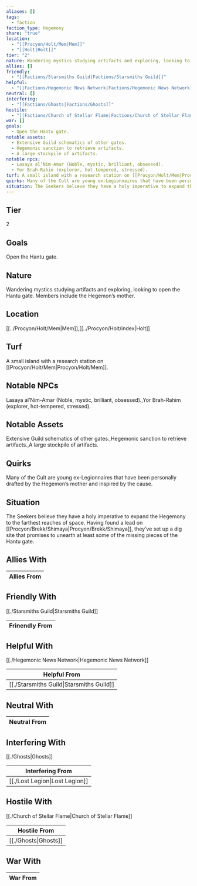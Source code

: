 ```yaml
---
aliases: []
tags:
  - faction
faction_type: Hegemony
share: "true"
location:
  - "[[Procyon/Holt/Mem|Mem]]"
  - "[[Holt|Holt]]"
tier: "2"
nature: Wandering mystics studying artifacts and exploring, looking to open the Hantu gate. Members include the Hegemon’s mother.
allies: []
friendly:
  - "[[Factions/Starsmiths Guild|Factions/Starsmiths Guild]]"
helpful:
  - "[[Factions/Hegemonic News Network|Factions/Hegemonic News Network]]"
neutral: []
interfering:
  - "[[Factions/Ghosts|Factions/Ghosts]]"
hostile:
  - "[[Factions/Church of Stellar Flame|Factions/Church of Stellar Flame]]"
war: []
goals:
  - Open the Hantu gate.
notable assets:
  - Extensive Guild schematics of other gates.
  - Hegemonic sanction to retrieve artifacts.
  - A large stockpile of artifacts.
notable npcs:
  - Lasaya al’Nim-Amar (Noble, mystic, brilliant, obsessed).
  - Yor Brah-Rahim (explorer, hot-tempered, stressed).
turf: A small island with a research station on [[Procyon/Holt/Mem|Procyon/Holt/Mem]].
quirks: Many of the Cult are young ex-Legionnaires that have been personally drafted by the Hegemon’s mother and inspired by the cause.
situation: The Seekers believe they have a holy imperative to expand the Hegemony to the farthest reaches of space. Having found a lead on [[Procyon/Brekk/Shimaya|Procyon/Brekk/Shimaya]], they’ve set up a dig site that promises to unearth at least some of the missing pieces of the Hantu gate.
---
```

## Tier

2

## Goals

Open the Hantu gate.

## Nature

Wandering mystics studying artifacts and exploring, looking to open the Hantu gate. Members include the Hegemon’s mother.

## Location

[[../Procyon/Holt/Mem|Mem]],[[../Procyon/Holt/index|Holt]]

## Turf

A small island with a research station on [[Procyon/Holt/Mem|Procyon/Holt/Mem]].

## Notable NPCs

Lasaya al’Nim-Amar (Noble, mystic, brilliant, obsessed).,Yor Brah-Rahim (explorer, hot-tempered, stressed).

## Notable Assets

Extensive Guild schematics of other gates.,Hegemonic sanction to retrieve artifacts.,A large stockpile of artifacts.

## Quirks

Many of the Cult are young ex-Legionnaires that have been personally drafted by the Hegemon’s mother and inspired by the cause.

## Situation

The Seekers believe they have a holy imperative to expand the Hegemony to the farthest reaches of space. Having found a lead on [[Procyon/Brekk/Shimaya|Procyon/Brekk/Shimaya]], they’ve set up a dig site that promises to unearth at least some of the missing pieces of the Hantu gate.

## Allies With



| Allies From |
| ----------- |


## Friendly With

[[./Starsmiths Guild|Starsmiths Guild]]

| Frinendly From |
| -------------- |


## Helpful With

[[./Hegemonic News Network|Hegemonic News Network]]

| Helpful From                                       |
| -------------------------------------------------- |
| [[./Starsmiths Guild\|Starsmiths Guild]] |


## Neutral With




| Neutral From |
| ------------ |



## Interfering With

[[./Ghosts|Ghosts]]


| Interfering From                         |
| ---------------------------------------- |
| [[./Lost Legion\|Lost Legion]] |



## Hostile With

[[./Church of Stellar Flame|Church of Stellar Flame]]


| Hostile From                   |
| ------------------------------ |
| [[./Ghosts\|Ghosts]] |



## War With



| War From |
| -------- |

